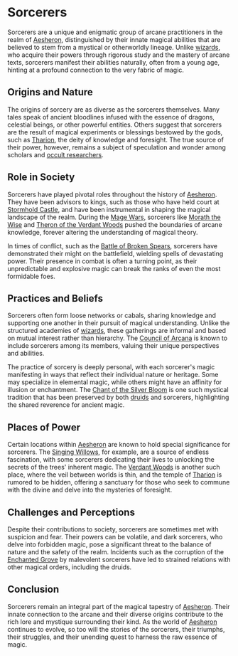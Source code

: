 # Sorcerers

Sorcerers are a unique and enigmatic group of arcane practitioners in the realm of [Aesheron](Aesheron.md), distinguished by their innate magical abilities that are believed to stem from a mystical or otherworldly lineage. Unlike [wizards](Wizards.md), who acquire their powers through rigorous study and the mastery of arcane texts, sorcerers manifest their abilities naturally, often from a young age, hinting at a profound connection to the very fabric of magic.

## Origins and Nature

The origins of sorcery are as diverse as the sorcerers themselves. Many tales speak of ancient bloodlines infused with the essence of dragons, celestial beings, or other powerful entities. Others suggest that sorcerers are the result of magical experiments or blessings bestowed by the gods, such as [Tharion](Tharion.md), the deity of knowledge and foresight. The true source of their power, however, remains a subject of speculation and wonder among scholars and [occult researchers](Occult%20Researchers.md).

## Role in Society

Sorcerers have played pivotal roles throughout the history of [Aesheron](Aesheron.md). They have been advisors to kings, such as those who have held court at [Stormhold Castle](Stormhold%20Castle.md), and have been instrumental in shaping the magical landscape of the realm. During the [Mage Wars](Mage%20Wars.md), sorcerers like [Morath the Wise](Morath%20the%20Wise.md) and [Theron of the Verdant Woods](Theron%20of%20the%20Verdant%20Woods.md) pushed the boundaries of arcane knowledge, forever altering the understanding of magical theory.

In times of conflict, such as the [Battle of Broken Spears](Battle%20of%20Broken%20Spears.md), sorcerers have demonstrated their might on the battlefield, wielding spells of devastating power. Their presence in combat is often a turning point, as their unpredictable and explosive magic can break the ranks of even the most formidable foes.

## Practices and Beliefs

Sorcerers often form loose networks or cabals, sharing knowledge and supporting one another in their pursuit of magical understanding. Unlike the structured academies of [wizards](Wizards.md), these gatherings are informal and based on mutual interest rather than hierarchy. The [Council of Arcana](Council%20of%20Arcana.md) is known to include sorcerers among its members, valuing their unique perspectives and abilities.

The practice of sorcery is deeply personal, with each sorcerer's magic manifesting in ways that reflect their individual nature or heritage. Some may specialize in elemental magic, while others might have an affinity for illusion or enchantment. The [Chant of the Silver Bloom](Chant%20of%20the%20Silver%20Bloom.md) is one such mystical tradition that has been preserved by both [druids](Druids.md) and sorcerers, highlighting the shared reverence for ancient magic.

## Places of Power

Certain locations within [Aesheron](Aesheron.md) are known to hold special significance for sorcerers. The [Singing Willows](Singing%20Willows.md), for example, are a source of endless fascination, with some sorcerers dedicating their lives to unlocking the secrets of the trees' inherent magic. The [Verdant Woods](Verdant%20Woods.md) is another such place, where the veil between worlds is thin, and the temple of [Tharion](Tharion.md) is rumored to be hidden, offering a sanctuary for those who seek to commune with the divine and delve into the mysteries of foresight.

## Challenges and Perceptions

Despite their contributions to society, sorcerers are sometimes met with suspicion and fear. Their powers can be volatile, and dark sorcerers, who delve into forbidden magic, pose a significant threat to the balance of nature and the safety of the realm. Incidents such as the corruption of the [Enchanted Grove](Enchanted%20Grove.md) by malevolent sorcerers have led to strained relations with other magical orders, including the druids.

## Conclusion

Sorcerers remain an integral part of the magical tapestry of [Aesheron](Aesheron.md). Their innate connection to the arcane and their diverse origins contribute to the rich lore and mystique surrounding their kind. As the world of [Aesheron](Aesheron.md) continues to evolve, so too will the stories of the sorcerers, their triumphs, their struggles, and their unending quest to harness the raw essence of magic.
